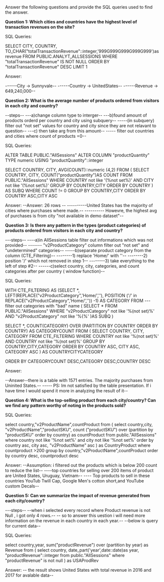 Answer the following questions and provide the SQL queries used to find the answer.

    
**Question 1: Which cities and countries have the highest level of transaction revenues on the site?**


SQL Queries:

SELECT CITY,
	COUNTRY,
	TO_CHAR("totalTransactionRevenue"::integer,'999G999G999G999G999')as revenue
FROM PUBLIC.ANALYT_ALLSESSIONS
WHERE "totalTransactionRevenue" IS NOT NULL
ORDER BY "totalTransactionRevenue" DESC
LIMIT 1



Answer:

------City -> Sunnyvale--
------Country -> UnitedStates--
------Revenue -> 649,240,000--


**Question 2: What is the average number of products ordered from visitors in each city and country?**

--steps-- 
---a)change column type to interger--
---b)found amount of prodocts orderd per country and city using subquery--
-----(in subquery) filter out "not set" values for country and city since they are not relavant to question--
---c) then take arg from this amount--
----- filter out countries and cities where count of products =0--



SQL Queries:

ALTER TABLE PUBLIC."AllSessions"
ALTER COLUMN "productQuantity" TYPE numeric 
USING "productQuantity"::integer

SELECT COUNTRY,
	CITY,
	AVG(COUNT)::numeric (4,2)
FROM
	(
		SELECT COUNTRY,
			CITY,
			COUNT("productQuantity")AS COUNT
		FROM PUBLIC."AllSessions"
		WHERE COUNTRY not like '(%not set%)'
			AND CITY not like '(%not set%)'
		GROUP BY COUNTRY,CITY
		ORDER BY COUNTRY
	) AS SUBQ
WHERE COUNT != 0
GROUP BY COUNTRY,CITY
ORDER BY COUNTRY ASC,CITY ASC



Answer:
--Answer: 26 rows --
----------United States has the majority of cities where purchases where made.--
---------- Howevre, the highest avg of purchases is from city "not available in demo dataset"--



**Question 3: Is there any pattern in the types (product categories) of products ordered from visitors in each city and country?**

---steps--
----a)in AllSessions table filter out informations which was not provided--
------- "v2ProductCategory" column filter out "not set" and "undetermined" categories--
-----b)separate product category from the column (CTE_Filtering)--
--------1) replace 'Home/' with ''--
--------2) position '/' which not removed in step 1--
--------3) take everything to the left of step #2--
------c)select country, city, categories, and count categories after per country ( window function)--


SQL Queries:

WITH CTE_FILTERING AS
	(SELECT *,
			LEFT(REPLACE("v2ProductCategory",'Home/',''),
				POSITION ('/' in REPLACE("v2ProductCategory",'Home/','')) -1) AS CATEGORY
	 FROM
---filter out categories with "bad" name
	 		(
				SELECT *
				FROM PUBLIC."AllSessions"
				WHERE "v2ProductCategory" not like '%(not set)%'
					AND "v2ProductCategory" not like '%{%' 
			)AS SUBQ
	)
			
SELECT *,
	COUNT(CATEGORY) OVER (PARTITION BY COUNTRY ORDER BY COUNTRY) AS CATEGORYCOUNT
FROM
	(
		SELECT COUNTRY,
			CITY,
			CATEGORY
		FROM CTE_FILTERING
			WHERE COUNTRY not like '%(not set)%'
			AND COUNTRY not like '%(not set)%'
		GROUP BY COUNTRY,CITY,CATEGORY
		ORDER BY COUNTRY ASC, CITY ASC, CATEGORY ASC
	) AS COUNTRYCITYCATEGORY
	
ORDER BY  CATEGORYCOUNT DESC,CATEGORY DESC,COUNTRY DESC


Answer:

--Answer--there is a table with 1571 entries. The majority purchases from Uninited States.--
----- PS: Im not satisfied by the table presentation. If i have time I would spend it more in analyzing the result of it--


**Question 4: What is the top-selling product from each city/country? Can we find any pattern worthy of noting in the products sold?**


SQL Queries:

select country,"v2ProductName",countProduct
from
(
	select country,city, "v2ProductName","productSKU",
		count ("productSKU") over (partition by "productSKU" order by country) as countProduct
	from public."AllSessions"
	where country not like '%not set%' and city not like '%not set%'
	order by country asc, city asc, "v2ProductName" asc
) as CountryProduct
where countproduct >200
group by country,"v2ProductName",countProduct
order by country desc, countproduct desc


Answer:
--Assumption: i filtered out the products which is below 200 count to reduce the list--
----top countries for selling over 200 items of product are United States, Uruguay, Vietnam--
---- Top products to sell in these countries  YouTub Twill Cap, Google Men's cotton short,and YouTube custom Decals--


**Question 5: Can we summarize the impact of revenue generated from each city/country?**

---steps--
  --when i selected every record where Product revenue is not Null , i got only 4 rows.--
  -- so to answer this uestion i will need more information on the revenue in each country in each year.--
  --below is query for current data--

SQL Queries:

select country,year,
	sum("productRevenue") over (partition by year) as Revenue
from
(
select country,
  date_part('year',date::date)as year,
  	"productRevenue"::integer
  from public."AllSessions"
  where "productRevenue" is not null
) as USAProdRev


Answer:
-- the result shows United States with total revenue in 2016 and 2017 for avalable data--







